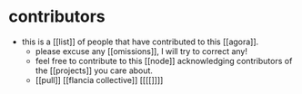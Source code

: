 # contributors

- this is a [[list]] of people that have contributed to this [[agora]].
    - please excuse any [[omissions]], I will try to correct any!
    - feel free to contribute to this [[node]] acknowledging contributors of the [[projects]] you care about.
    - [[pull]] [[flancia collective]] [[[[]]]]

